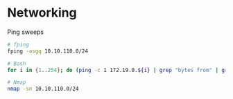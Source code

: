 # Networking

Ping sweeps

```bash
# fping
fping -asgq 10.10.110.0/24

# Bash
for i in {1..254}; do (ping -c 1 172.19.0.${i} | grep "bytes from" | grep -v "Unreachable" &); done;

# Nmap
nmap -sn 10.10.110.0/24
```


